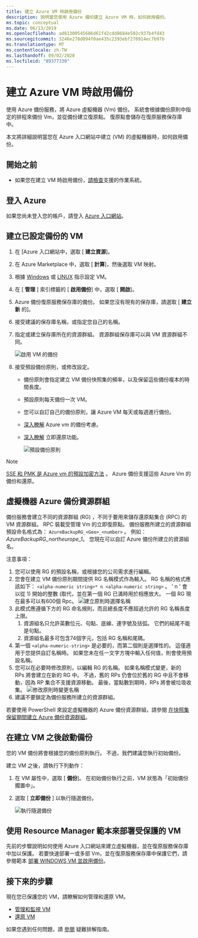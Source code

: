```yaml
---
title: 建立 Azure VM 時啟用備份
description: 說明當您使用 Azure 備份建立 Azure VM 時，如何啟用備份。
ms.topic: conceptual
ms.date: 06/13/2019
ms.openlocfilehash: ad81300545686d61f42cdd8684e502c937b4fd43
ms.sourcegitcommit: 3246e278d094f0ae435c2393ebf278914ec7b97b
ms.translationtype: MT
ms.contentlocale: zh-TW
ms.lasthandoff: 09/02/2020
ms.locfileid: "89377330"
---
```

# <a name="enable-backup-when-you-create-an-azure-vm"></a>建立 Azure VM 時啟用備份

使用 Azure 備份服務，將 Azure 虛擬機器 (Vm) 備份。 系統會根據備份原則中指定的排程來備份 Vm，並從備份建立復原點。 復原點會儲存在復原服務保存庫中。

本文將詳細說明當您在 Azure 入口網站中建立 (VM) 的虛擬機器時，如何啟用備份。  

## <a name="before-you-start"></a>開始之前

- 如果您在建立 VM 時啟用備份，[請檢查](backup-support-matrix-iaas.md#supported-backup-actions)支援的作業系統。

## <a name="sign-in-to-azure"></a>登入 Azure

如果您尚未登入您的帳戶，請登入 [Azure 入口網站](https://portal.azure.com)。

## <a name="create-a-vm-with-backup-configured"></a>建立已設定備份的 VM

1. 在 [Azure 入口網站中，選取 [ **建立資源**]。

2. 在 Azure Marketplace 中，選取 [ **計算**]，然後選取 VM 映射。

3. 根據 [Windows](../virtual-machines/windows/quick-create-portal.md) 或 [LINUX](../virtual-machines/linux/quick-create-portal.md) 指示設定 VM。

4. 在 [ **管理** ] 索引標籤的 [ **啟用備份**] 中，選取 [ **開啟**]。
5. Azure 備份復原服務保存庫的備份。 如果您沒有現有的保存庫，請選取 [ **建立新** 的]。
6. 接受建議的保存庫名稱，或指定您自己的名稱。
7. 指定或建立保存庫所在的資源群組。 資源群組保存庫可以與 VM 資源群組不同。

    ![啟用 VM 的備份](./media/backup-during-vm-creation/enable-backup.png)

8. 接受預設備份原則，或修改設定。
    - 備份原則會指定建立 VM 備份快照集的頻率，以及保留這些備份複本的時間長度。
    - 預設原則每天備份一次 VM。
    - 您可以自訂自己的備份原則，讓 Azure VM 每天或每週進行備份。
    - [深入瞭解](backup-azure-vms-introduction.md#backup-and-restore-considerations) Azure vm 的備份考慮。
    - [深入瞭解](backup-instant-restore-capability.md) 立即還原功能。

      ![預設備份原則](./media/backup-during-vm-creation/daily-policy.png)

>[!NOTE]
>[SSE 和 PMK 是 Azure vm 的預設加密方法](backup-encryption.md) 。 Azure 備份支援這些 Azure Vm 的備份和還原。

## <a name="azure-backup-resource-group-for-virtual-machines"></a>虛擬機器 Azure 備份資源群組

備份服務會建立不同的資源群組 (RG) ，不同于要用來儲存還原點集合 (RPC) 的 VM 資源群組。 RPC 裝載受管理 Vm 的立即復原點。 備份服務所建立的資源群組預設命名格式為： `AzureBackupRG_<Geo>_<number>` 。 例如： *AzureBackupRG_northeurope_1*。 您現在可以自訂 Azure 備份所建立的資源組名。

注意事項：

1. 您可以使用 RG 的預設名稱，或根據您的公司需求進行編輯。
2. 您會在建立 VM 備份原則期間提供 RG 名稱模式作為輸入。 RG 名稱的格式應該如下： `<alpha-numeric string>* n <alpha-numeric string>` 。 ' n ' 會以從 1) 開始的整數 (取代，並在第一個 RG 已滿時用於相應放大。 一個 RG 現在最多可以有600個 Rpc。
              ![建立原則時選擇名稱](./media/backup-during-vm-creation/create-policy.png)
3. 此模式應遵循下方的 RG 命名規則，而且總長度不應超過允許的 RG 名稱長度上限。
    1. 資源組名只允許英數位元、句點、底線、連字號及括弧。 它們的結尾不能是句點。
    2. 資源組名最多可包含74個字元，包括 RG 名稱和尾碼。
4. 第一個 `<alpha-numeric-string>` 是必要的，而第二個則是選擇性的。 這僅適用于您提供自訂名稱時。 如果您未在任一文字方塊中輸入任何值，則會使用預設名稱。
5. 您可以在必要時修改原則，以編輯 RG 的名稱。 如果名稱模式變更，新的 RPs 將會建立在新的 RG 中。 不過，舊的 RPs 仍會位於舊的 RG 中且不會移動，因為 RP 集合不支援資源移動。 最後，當點數到期時，RPs 將會被垃圾收集。
![修改原則時變更名稱](./media/backup-during-vm-creation/modify-policy.png)
6. 建議不要鎖定為備份服務所建立的資源群組。

若要使用 PowerShell 來設定虛擬機器的 Azure 備份資源群組，請參閱 [在快照集保留期間建立 Azure 備份資源群組](backup-azure-vms-automation.md#creating-azure-backup-resource-group-during-snapshot-retention)。

## <a name="start-a-backup-after-creating-the-vm"></a>在建立 VM 之後啟動備份

您的 VM 備份將會根據您的備份原則執行。 不過，我們建議您執行初始備份。

建立 VM 之後，請執行下列動作：

1. 在 VM 屬性中，選取 [ **備份**]。 在初始備份執行之前，VM 狀態為「初始備份擱置中」。
2. 選取 [ **立即備份** ] 以執行隨選備份。

    ![執行隨選備份](./media/backup-during-vm-creation/run-backup.png)

## <a name="use-a-resource-manager-template-to-deploy-a-protected-vm"></a>使用 Resource Manager 範本來部署受保護的 VM

先前的步驟說明如何使用 Azure 入口網站來建立虛擬機器，並在復原服務保存庫中加以保護。 若要快速部署一或多部 Vm，並在復原服務保存庫中保護它們，請參閱範本 [部署 WINDOWS VM 並啟用備份](https://azure.microsoft.com/resources/templates/101-recovery-services-create-vm-and-configure-backup/)。

## <a name="next-steps"></a>接下來的步驟

現在您已保護您的 VM，請瞭解如何管理和還原 VM。

- [管理和監視 VM](backup-azure-manage-vms.md)
- [還原 VM](backup-azure-arm-restore-vms.md)

如果您遇到任何問題，請 [參閱](backup-azure-vms-troubleshoot.md) 疑難排解指南。
